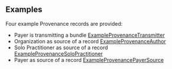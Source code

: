 ## Examples

Four example Provenance records are provided:

- Payer is transmitting a bundle [ExampleProvenanceTransmitter](Provenance-1000001.html)
- Organization as source of a record [ExampleProvenanceAuthor](Provenance-1000002.html)
- Solo Practitioner as source of a record [ExampleProvenanceSoloPractitioner](Provenance-1000003.html)
- Payer as source of a record [ExampleProvenancePayerSource](Provenance-1000004.html)



